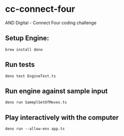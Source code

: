 # cc-connect-four
AND Digital - Connect Four coding challenge

## Setup Engine:

```shell
brew install deno
```

## Run tests

```shell
deno test EngineTest.ts
```

## Run engine against sample input

```shell
deno run SameplSetOfMoves.ts
```

## Play interactively with the computer

```shell
deno run --allow-env app.ts
``` 